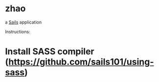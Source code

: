 # zhao

a [Sails](http://sailsjs.org) application


Instructions:

# Install SASS compiler (https://github.com/sails101/using-sass)